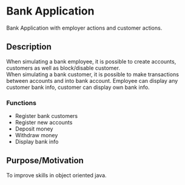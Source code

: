 # Bank Application
Bank Application with employer actions and customer actions.

## Description
When simulating a bank employee, it is possible to create accounts, customers as well as block/disable customer.  
When simulating a bank customer, it is possible to make transactions between accounts and into bank account. 
Employee can display any customer bank info, customer can display own bank info. 

### Functions 
- Register bank customers
- Register new accounts
- Deposit money
- Withdraw money
- Display bank info

## Purpose/Motivation 
To improve skills in object oriented java. 

